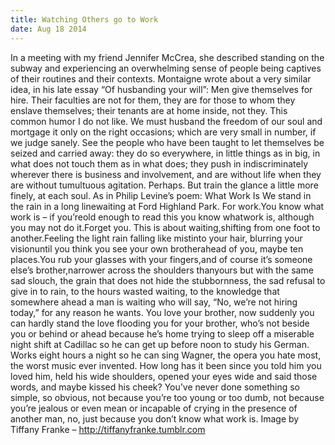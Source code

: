```yaml
---
title: Watching Others go to Work
date: Aug 18 2014
---
```


In a meeting with my friend Jennifer McCrea, she described standing on the subway and experiencing an overwhelming sense of people being captives of their routines and their contexts. Montaigne wrote about a very similar idea, in his late essay “Of husbanding your will”: Men give themselves for hire. Their faculties are not for them, they are for those to whom they enslave themselves; their tenants are at home inside, not they. This common humor I do not like. We must husband the freedom of our soul and mortgage it only on the right occasions; which are very small in number, if we judge sanely. See the people who have been taught to let themselves be seized and carried away: they do so everywhere, in little things as in big, in what does not touch them as in what does; they push in indiscriminately wherever there is business and involvement, and are without life when they are without tumultuous agitation. Perhaps. But train the glance a little more finely, at each soul. As in Philip Levine’s poem: What Work Is We stand in the rain in a long linewaiting at Ford Highland Park. For work.You know what work is – if you’reold enough to read this you know whatwork is, although you may not do it.Forget you. This is about waiting,shifting from one foot to another.Feeling the light rain falling like mistinto your hair, blurring your visionuntil you think you see your own brotherahead of you, maybe ten places.You rub your glasses with your fingers,and of course it’s someone else’s brother,narrower across the shoulders thanyours but with the same sad slouch, the grain that does not hide the stubbornness, the sad refusal to give in to rain, to the hours wasted waiting, to the knowledge that somewhere ahead a man is waiting who will say, “No, we’re not hiring today,” for any reason he wants. You love your brother, now suddenly you can hardly stand the love flooding you for your brother, who’s not beside you or behind or ahead because he’s home trying to sleep off a miserable night shift at Cadillac so he can get up before noon to study his German. Works eight hours a night so he can sing Wagner, the opera you hate most, the worst music ever invented. How long has it been since you told him you loved him, held his wide shoulders, opened your eyes wide and said those words, and maybe kissed his cheek? You’ve never done something so simple, so obvious, not because you’re too young or too dumb, not because you’re jealous or even mean or incapable of crying in the presence of another man, no, just because you don’t know what work is. Image by Tiffany Franke – http://tiffanyfranke.tumblr.com

